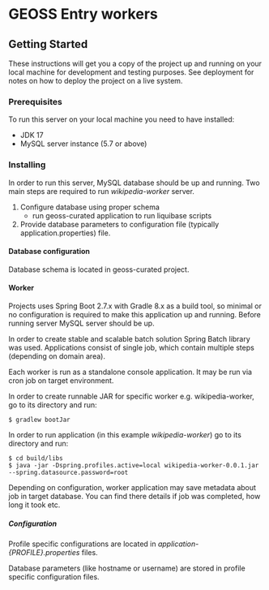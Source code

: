 # GEOSS Entry workers

## Getting Started

These instructions will get you a copy of the project up and running on your local machine for development and testing purposes. See deployment for notes on how to deploy the project on a live system.

### Prerequisites

To run this server on your local machine you need to have installed:

*  JDK 17
*  MySQL server instance (5.7 or above)

### Installing

In order to run this server, MySQL database should be up and running.
Two main steps are required to run *wikipedia-worker* server.

1. Configure database using proper schema
    - run geoss-curated application to run liquibase scripts
2. Provide database parameters to configuration file (typically application.properties) file.

#### Database configuration

Database schema is located in geoss-curated project.

#### Worker
Projects uses Spring Boot 2.7.x with Gradle 8.x as a build tool, so minimal or no configuration is required to make this application up and running.
Before running server MySQL server should be up.

In order to create stable and scalable batch solution Spring Batch library was used.
Applications consist of single job, which contain multiple steps (depending on domain area).

Each worker is run as a standalone console application. It may be run via cron job on target environment.

In order to create runnable JAR for specific worker e.g. wikipedia-worker, go to its directory and run:
```
$ gradlew bootJar
```

In order to run application (in this example *wikipedia-worker*) go to its directory and run:
```
$ cd build/libs
$ java -jar -Dspring.profiles.active=local wikipedia-worker-0.0.1.jar --spring.datasource.password=root
```

Depending on configuration, worker application may save metadata about job in target database.
You can find there details if job was completed, how long it took etc.

##### Configuration

Profile specific configurations are located in *application-{PROFILE}.properties* files.

Database parameters (like hostname or username) are stored in profile specific configuration files.
